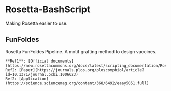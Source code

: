 # Rosetta-BashScript
Making Rosetta easier to use.

FunFoldes
---
Rosetta FunFoldes Pipeline. A motif grafting method to design vaccines.

    **Ref1**: [Official documents](https://new.rosettacommons.org/docs/latest/scripting_documentation/RosettaScripts/composite_protocols/fold_from_loops/RunningFunFolDes)
    Ref2: [Paper](https://journals.plos.org/ploscompbiol/article?id=10.1371/journal.pcbi.1006623)
    Ref2: [Application](https://science.sciencemag.org/content/368/6492/eaay5051.full)

